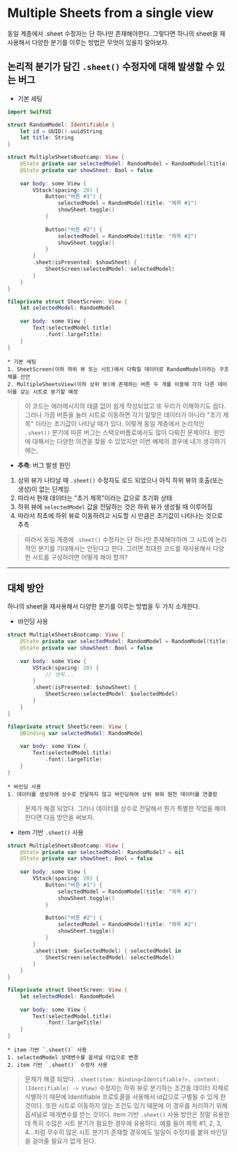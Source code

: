 # Multiple Sheets from a single view
동일 계층에서 .sheet 수정자는 단 하나만 존재해야한다. 그렇다면 하나의 sheet을 재사용해서 다양한 분기를 이루는 방법은 무엇이 있을지 알아보자.

## 논리적 분기가 담긴 `.sheet()` 수정자에 대해 발생할 수 있는 버그

* 기본 세팅
```Swift
import SwiftUI

struct RandomModel: Identifiable {
    let id = UUID().uuidString
    let title: String
}

struct MultipleSheetsBootcamp: View {
    @State private var selectedModel: RandomModel = RandomModel(title: "초기 제목")
    @State private var showSheet: Bool = false
    
    var body: some View {
        VStack(spacing: 20) {
            Button("버튼 #1") {
                selectedModel = RandomModel(title: "제목 #1")
                showSheet.toggle()
            }
            
            Button("버튼 #2") {
                selectedModel = RandomModel(title: "제목 #2")
                showSheet.toggle()
            }
        }
        .sheet(isPresented: $showSheet) {
            SheetScreen(selectedModel: selectedModel)
        }
    }
}

fileprivate struct SheetScreen: View {
    let selectedModel: RandomModel
    
    var body: some View {
        Text(selectedModel.title)
            .font(.largeTitle)
    }
}
```

    * 기본 세팅
    1. SheetScreen(이하 하위 뷰 또는 시트)에서 다뤄질 데이터로 RandomModel이라는 구조체를 선언
    2. MultipleSheetsView(이하 상위 뷰)에 존재하는 버튼 두 개를 이용해 각각 다른 데이터를 갖는 시트로 분기할 예정
> 이 코드는 에러메시지의 태클 없이 쉽게 작성되었고 또 우리가 이해하기도 쉽다.
> 그러나 가끔 버튼을 눌러 시트로 이동하면 각기 알맞은 데이터가 아니라 "초기 제목" 이라는 초기값이 나타날 때가 있다.
> 이렇게 동일 계층에서 논리적인 `.sheet()` 분기에 따른 버그는 스택오버플로에서도 많이 다뤄진 문제이다.
> 원인에 대해서는 다양한 의견을 찾을 수 있었지만 이번 예제의 경우에 내가 생각하기에는,

* **추측**: 버그 발생 원인
1. 상위 뷰가 나타날 때 `.sheet()` 수정자도 로드 되었으나 아직 하위 뷰의 호출(또는 생성)이 없는 단계임
2. 따라서 현재 데이터는 "초기 제목"이라는 값으로 초기화 상태
3. 하위 뷰에 `selectedModel` 값을 전달하는 것은 하위 뷰가 생성될 때 이루어짐
4. 따라서 최초에 하위 뷰로 이동하려고 시도할 시 만큼은 초기값이 나타나는 것으로 추측

> 따라서 동일 계층에 `.sheet()` 수정자는 단 하나만 존재해야하며 그 시트에 논리적인 분기를 기대해서는 안된다고 한다.
> 그러면 최대한 코드를 재사용해서 다양한 시트를 구성하려면 어떻게 해야 할까?

------------------------------------------------------------

## 대체 방안
하나의 sheet을 재사용해서 다양한 분기를 이루는 방법을 두 가지 소개한다.

* 바인딩 사용
```Swift
struct MultipleSheetsBootcamp: View {
    @State private var selectedModel: RandomModel = RandomModel(title: "초기 제목")
    @State private var showSheet: Bool = false
    
    var body: some View {
        VStack(spacing: 20) {
            // 생략...
        }
        .sheet(isPresented: $showSheet) {
            SheetScreen(selectedModel: $selectedModel)
        }
    }
}

fileprivate struct SheetScreen: View {
    @Binding var selectedModel: RandomModel
    
    var body: some View {
        Text(selectedModel.title)
            .font(.largeTitle)
    }
}
```

    * 바인딩 사용
    1. 데이터를 생성자에 상수로 전달하지 않고 바인딩하여 상위 뷰와 원천 데이터를 연결함
> 문제가 해결 되었다.
> 그러나 데이터를 상수로 전달해서 뭔가 특별한 작업을 해야한다면 다음 방안을 써보자.

* item 기반 `.sheet()` 사용
```Swift
struct MultipleSheetsBootcamp: View {
    @State private var selectedModel: RandomModel? = nil
    @State private var showSheet: Bool = false
    
    var body: some View {
        VStack(spacing: 20) {
            Button("버튼 #1") {
                selectedModel = RandomModel(title: "제목 #1")
                showSheet.toggle()
            }
            
            Button("버튼 #2") {
                selectedModel = RandomModel(title: "제목 #2")
                showSheet.toggle()
            }
        }
        .sheet(item: $selectedModel) { selectedModel in
            SheetScreen(selectedModel: selectedModel)
        }
    }
}

fileprivate struct SheetScreen: View {
    let selectedModel: RandomModel
    
    var body: some View {
        Text(selectedModel.title)
            .font(.largeTitle)
    }
}
```

    * item 기반 `.sheet()` 사용
    1. selectedModel 상태변수를 옵셔널 타입으로 변경
    2. item 기반 `.sheet()` 수정자 사용
> 문제가 해결 되었다.
> `.sheet(item: Binding<Identifiable?>, content: (Identifiable) -> View)` 수정자는
> 하위 뷰로 분기하는 조건을 데이터 자체로 식별하기 때문에 Identifiable 프로토콜을 사용해서 id값으로 구별될 수 있게 한 것이다.
> 또한 시트로 이동하지 않는 조건도 있기 때문에 이 경우를 처리하기 위해 옵셔널로 매개변수를 받는 것이다.
> item 기반 `.sheet()` 사용 방안은 정말 유용한데 특히 수많은 시트 분기가 필요한 경우에 유용하다.
> 예를 들어 제목 #1, 2, 3, 4...처럼 무수히 많은 시트 분기가 존재할 경우에도 일일이 수정자를 붙혀 바인딩을 걸어줄 필요가 없게 된다.
